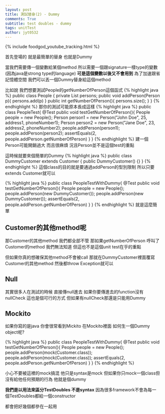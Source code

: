 ```yaml
---
layout: post
title: 測試替身(2) - Dummy
comments: True 
subtitle: test doubles - dummy
tags: unitTest
author: jyt0532
---
```

{% include foodgod_youtube_tracking.html %}

首先登場的 就是最簡單的替身 也就是Dummy

當我們需要傳一個變數給某個method
所以需要一個跟signature一樣type的變數(因為java是strong type的language) **可是這個變數以後又不會用到**
為了加速跟省記憶體空間 我們可以丟一個Dummy替身給這個method

比如說 我們想要測試People的getNumberOfPerson這個函式
{% highlight java %}
public class People {
  private List<Person> persons;
  public void addPerson(Person p){
    persons.add(p)
  }
  public int getNumberOfPerson(){
    persons.size();
  }
}
{% endhighlight %}
那你的測試可能原本長成這樣
{% highlight java %}
public class PeopleTest{
  @Test
  public void testGetNumberOfPerson(){
    People people = new People();
    Person person1 = new Person("John Doe", 25, address1, phoneNumber1);
    Person person2 = new Person("Jane Doe", 23, address2, phoneNumber2);
    people.addPerson(person1);
    people.addPerson(person2);
    assertEquals(2, people.addPerson.getNumberOfPerson)
  }
}
{% endhighlight %}
建一個Person可能開銷過大 而且很麻煩
況且Person並不是這個test的重點

這時候就要來個簡單的Dummy
{% highlight java %}
public class DummyCustomer extends Customer {
   public DummyCustomer() {}
}
{% endhighlight %}
這個class的目的就是要通過addPerson的型別限制
所以只要extends Customer就可以

{% highlight java %}
public class PeopleTestWithDummy{
  @Test
  public void testGetNumberOfPerson(){
    People people = new People();
    people.addPerson(new DummyCustomer());
    people.addPerson(new DummyCustomer());
    assertEquals(2, people.addPerson.getNumberOfPerson)
  }
}
{% endhighlight %}
就是這麼簡單

## Customer的其他method呢
那Customer的其他method 我們都全部不管 那如果getNumberOfPerson 呼叫了Customer的method 我們無法知道 但這也不是這個unit test在乎的重點 

但如果你真的想確保其他method不會被call 那就在DummyCustomer裡面覆寫Customer的其他method 然後都throw Exception就可以

## Null

其實很多人在測試的時候 直接傳null進去 如果你要傳進去的function沒有nullCheck 這也是個可行的方式 但如果有nullCheck那還是只能用Dummy

## Mockito
如果你寫的是java 你會很常看到Mickito
在Mockito裡面 如何生一個Dummy object呢?

{% highlight java %}
public class PeopleTestWithDummy{
  @Test 
  public void testGetNumberOfPerson(){
    People people = new People();
    people.addPerson(mock(Customer.class));
    people.addPerson(mock(Customer.class));
    assertEquals(2, people.addPerson.getNumberOfPerson)
  }
}
{% endhighlight %}

小心不要被這裡的mock搞混 他只是syntax是mock 但如果你只mock一個class但沒有給他任何預期的行為 他就是個dummy

**我們是以用法來區分TestDoubles 不是syntax** 因為很多framework不會為每一個TestDoubles都給一個constructor 

都會把好幾個都參在一起用


<div id="youTubePlayer2"></div>

